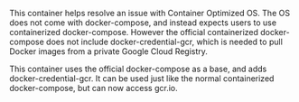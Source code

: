 This container helps resolve an issue with Container Optimized OS.  The OS does not come with docker-compose, and instead expects users to use containerized docker-compose.  However the official containerized docker-compose does not include docker-credential-gcr, which is needed to pull Docker images from a private Google Cloud Registry.

This container uses the official docker-compose as a base, and adds docker-credential-gcr.  It can be used just like the normal containerized docker-compose, but can now access gcr.io.